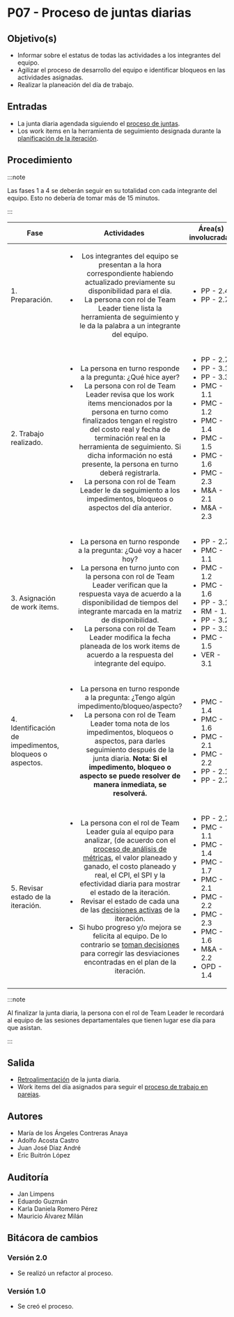 # P07 - Proceso de juntas diarias

## Objetivo(s)

- Informar sobre el estatus de todas las actividades a los integrantes del equipo.
- Agilizar el proceso de desarrollo del equipo e identificar bloqueos en las actividades asignadas.
- Realizar la planeación del día de trabajo.

## Entradas

- La junta diaria agendada siguiendo el [proceso de juntas](https://taro-it.github.io/docs/procesos/P01-proceso-juntas-departamentales).
- Los work items en la herramienta de seguimiento designada durante la [planificación de la iteración](https://taro-it.github.io/docs/procesos/P12-proceso-planeacion-de-iteracion).

## Procedimiento

:::note

Las fases 1 a 4 se deberán seguir en su totalidad con cada integrante del equipo. Esto no debería de tomar más de 15 minutos.

:::

| Fase                                                    |                                                                                                                                                                                                                                                                                                                                                       Actividades                                                                                                                                                                                                                                                                                                                                                        | Área(s) involucradas                                                                                                                                                                                         |
| ------------------------------------------------------- | :----------------------------------------------------------------------------------------------------------------------------------------------------------------------------------------------------------------------------------------------------------------------------------------------------------------------------------------------------------------------------------------------------------------------------------------------------------------------------------------------------------------------------------------------------------------------------------------------------------------------------------------------------------------------------------------------------------------------: | ------------------------------------------------------------------------------------------------------------------------------------------------------------------------------------------------------------ |
| 1. Preparación.                                         |                                                                                                                                                                                                                  <ul><li>Los integrantes del equipo se presentan a la hora correspondiente habiendo actualizado previamente su disponibilidad para el día.</li><li>La persona con rol de Team Leader tiene lista la herramienta de seguimiento y le da la palabra a un integrante del equipo.</li></ul>                                                                                                                                                                                                                  | <ul><li>PP - 2.4</li><li>PP - 2.7</li></ul>                                                                                                                                                                  |
| 2. Trabajo realizado.                                   |                                                                                                       <ul><li>La persona en turno responde a la pregunta: ¿Qué hice ayer?</li><li>La persona con rol de Team Leader revisa que los work items mencionados por la persona en turno como finalizados tengan el registro del costo real y fecha de terminación real en la herramienta de seguimiento. Si dicha información no está presente, la persona en turno deberá registrarla.</li><li>La persona con rol de Team Leader le da seguimiento a los impedimentos, bloqueos o aspectos del día anterior.</li></ul>                                                                                                        | <ul><li>PP - 2.7</li><li>PP - 3.1</li><li>PP - 3.3</li><li>PMC - 1.1</li><li>PMC - 1.2</li><li>PMC - 1.4</li><li>PMC - 1.5</li><li>PMC - 1.6</li><li>PMC - 2.3</li><li>M&A - 2.1</li><li>M&A - 2.3</li></ul> |
| 3. Asignación de work items.                            |                                                                                                                                         <ul><li>La persona en turno responde a la pregunta: ¿Qué voy a hacer hoy?</li><li>La persona en turno junto con la persona con rol de Team Leader verifican que la respuesta vaya de acuerdo a la disponibilidad de tiempos del integrante marcada en la matriz de disponibilidad.</li><li>La persona con rol de Team Leader modifica la fecha planeada de los work items de acuerdo a la respuesta del integrante del equipo.</li></ul>                                                                                                                                         | <ul><li>PP - 2.7</li><li>PMC - 1.1</li><li>PMC - 1.2</li><li>PMC - 1.6</li><li>PP - 3.1</li><li>RM - 1.2</li><li>PP - 3.2</li><li>PP - 3.3</li><li>PMC - 1.5</li><li>VER - 3.1</li></ul>                     |
| 4. Identificación de impedimentos, bloqueos o aspectos. |                                                                                                                                                                              <ul><li>La persona en turno responde a la pregunta: ¿Tengo algún impedimento/bloqueo/aspecto?</li><li>La persona con rol de Team Leader toma nota de los impedimentos, bloqueos o aspectos, para darles seguimiento después de la junta diaria. **Nota: Si el impedimento, bloqueo o aspecto se puede resolver de manera inmediata, se resolverá.** </li></ul>                                                                                                                                                                              | <ul><li>PMC - 1.4</li><li>PMC - 1.6</li><li>PMC - 2.1</li><li>PMC - 2.2</li><li>PP - 2.1</li><li>PP - 2.7</li></ul>                                                                                          |
| 5. Revisar estado de la iteración.                      | <ul><li>La persona con el rol de Team Leader guía al equipo para analizar, (de acuerdo con el [proceso de análisis de métricas](https://taro-it.github.io/docs/procesos/P22-proceso-analisis-metricas), el valor planeado y ganado, el costo planeado y real, el CPI, el SPI y la efectividad diaria para mostrar el estado de la iteración.</li><li>Revisar el estado de cada una de las [decisiones activas](https://docs.google.com/spreadsheets/d/1VfGH0x5rURBKiXvmC0vpmr9f11dtOssSHuqzyoRvj-w/edit#gid=0) de la iteración.</li><li>Si hubo progreso y/o mejora se felicita al equipo. De lo contrario se <a href="https://taro-it.github.io/docs/procesos/P20-proceso-toma-de-decisiones">toman decisiones</a> para corregir las desviaciones encontradas en el plan de la iteración.</li></ul> | <ul><li>PP - 2.7</li><li>PMC - 1.1</li><li>PMC - 1.4</li><li>PMC - 1.7</li><li>PMC - 2.1</li><li>PMC - 2.2</li><li>PMC - 2.3</li><li>PMC - 1.6</li><li>M&A - 2.2</li><li>OPD - 1.4</li></ul>                                   |

:::note

Al finalizar la junta diaria, la persona con el rol de Team Leader le recordará al equipo de las sesiones departamentales que tienen lugar ese día para que asistan.

:::

## Salida

- [Retroalimentación](https://taro-it.github.io/docs/procesos/P19-proceso-atender-retro) de la junta diaria.
- Work items del día asignados para seguir el [proceso de trabajo en parejas](https://taro-it.github.io/docs/procesos/P17-proceso-trabajo-parejas).

## Autores

- María de los Ángeles Contreras Anaya
- Adolfo Acosta Castro
- Juan José Díaz André
- Eric Buitrón López

## Auditoría

- Jan Limpens
- Eduardo Guzmán
- Karla Daniela Romero Pérez
- Mauricio Álvarez Milán

## Bitácora de cambios

### Versión 2.0

- Se realizó un refactor al proceso.

### Versión 1.0

- Se creó el proceso.
